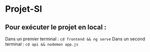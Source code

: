# Projet-SI

## Pour exécuter le projet en local : 

Dans un premier terminal : 
```cd frontend && ng serve```
Dans un second terminal :
```cd api && nodemon app.js```
